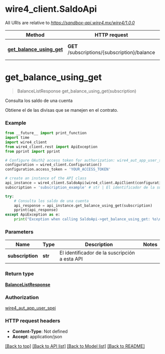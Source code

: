 # wire4_client.SaldoApi

All URIs are relative to *https://sandbox-api.wire4.mx/wire4/1.0.0*

Method | HTTP request | Description
------------- | ------------- | -------------
[**get_balance_using_get**](SaldoApi.md#get_balance_using_get) | **GET** /subscriptions/{subscription}/balance | Consulta los saldo de una cuenta

# **get_balance_using_get**
> BalanceListResponse get_balance_using_get(subscription)

Consulta los saldo de una cuenta

Obtiene el de las divisas que se manejen en el contrato.

### Example
```python
from __future__ import print_function
import time
import wire4_client
from wire4_client.rest import ApiException
from pprint import pprint

# Configure OAuth2 access token for authorization: wire4_aut_app_user_spei
configuration = wire4_client.Configuration()
configuration.access_token = 'YOUR_ACCESS_TOKEN'

# create an instance of the API class
api_instance = wire4_client.SaldoApi(wire4_client.ApiClient(configuration))
subscription = 'subscription_example' # str | El identificador de la suscripción a esta API

try:
    # Consulta los saldo de una cuenta
    api_response = api_instance.get_balance_using_get(subscription)
    pprint(api_response)
except ApiException as e:
    print("Exception when calling SaldoApi->get_balance_using_get: %s\n" % e)
```

### Parameters

Name | Type | Description  | Notes
------------- | ------------- | ------------- | -------------
 **subscription** | **str**| El identificador de la suscripción a esta API | 

### Return type

[**BalanceListResponse**](BalanceListResponse.md)

### Authorization

[wire4_aut_app_user_spei](../README.md#wire4_aut_app_user_spei)

### HTTP request headers

 - **Content-Type**: Not defined
 - **Accept**: application/json

[[Back to top]](#) [[Back to API list]](../README.md#documentation-for-api-endpoints) [[Back to Model list]](../README.md#documentation-for-models) [[Back to README]](../README.md)

